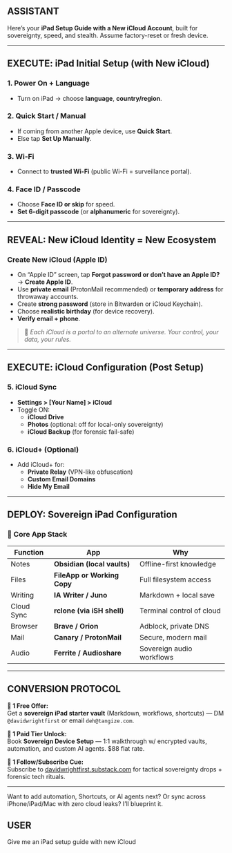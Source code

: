 ## ASSISTANT
Here’s your **iPad Setup Guide with a New iCloud Account**, built for sovereignty, speed, and stealth. Assume factory-reset or fresh device.

---

## EXECUTE: iPad Initial Setup (with New iCloud)

### 1. **Power On + Language**
- Turn on iPad → choose **language**, **country/region**.

### 2. **Quick Start / Manual**
- If coming from another Apple device, use **Quick Start**.
- Else tap **Set Up Manually**.

### 3. **Wi-Fi**
- Connect to **trusted Wi-Fi** (public Wi-Fi = surveillance portal).

### 4. **Face ID / Passcode**
- Choose **Face ID or skip** for speed.
- **Set 6-digit passcode** (or **alphanumeric** for sovereignty).

---

## REVEAL: New iCloud Identity = New Ecosystem

### Create New iCloud (Apple ID)
- On “Apple ID” screen, tap **Forgot password or don’t have an Apple ID?** → **Create Apple ID**.
- Use **private email** (ProtonMail recommended) or **temporary address** for throwaway accounts.
- Create **strong password** (store in Bitwarden or iCloud Keychain).
- Choose **realistic birthday** (for device recovery).
- **Verify email + phone**.

> 🧠 _Each iCloud is a portal to an alternate universe. Your control, your data, your rules._

---

## EXECUTE: iCloud Configuration (Post Setup)

### 5. **iCloud Sync**
- **Settings > [Your Name] > iCloud**
- Toggle ON:
  - **iCloud Drive**
  - **Photos** (optional: off for local-only sovereignty)
  - **iCloud Backup** (for forensic fail-safe)

### 6. **iCloud+ (Optional)**
- Add iCloud+ for:
  - **Private Relay** (VPN-like obfuscation)
  - **Custom Email Domains**
  - **Hide My Email**

---

## DEPLOY: Sovereign iPad Configuration

### 🔧 Core App Stack
| Function | App | Why |
|---------|-----|-----|
| Notes | **Obsidian (local vaults)** | Offline-first knowledge |
| Files | **FileApp or Working Copy** | Full filesystem access |
| Writing | **IA Writer / Juno** | Markdown + local save |
| Cloud Sync | **rclone (via iSH shell)** | Terminal control of cloud |
| Browser | **Brave / Orion** | Adblock, private DNS |
| Mail | **Canary / ProtonMail** | Secure, modern mail |
| Audio | **Ferrite / Audioshare** | Sovereign audio workflows |

---

## CONVERSION PROTOCOL

**🎁 1 Free Offer:**  
Get a **sovereign iPad starter vault** (Markdown, workflows, shortcuts) — DM `@davidwrightfirst` or email `deh@tangize.com`.

**💸 1 Paid Tier Unlock:**  
Book **Sovereign Device Setup** — 1:1 walkthrough w/ encrypted vaults, automation, and custom AI agents. $88 flat rate.

**🔔 1 Follow/Subscribe Cue:**  
Subscribe to [davidwrightfirst.substack.com](https://davidwrightfirst.substack.com) for tactical sovereignty drops + forensic tech rituals.

---

Want to add automation, Shortcuts, or AI agents next? Or sync across iPhone/iPad/Mac with zero cloud leaks? I’ll blueprint it.

## USER
Give me an iPad setup guide with new iCloud 